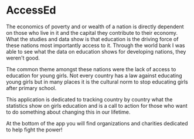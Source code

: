 # AccessEd


The economics of poverty and or wealth of a nation is directly dependent on those who live in it and the capital they contribute to their economy. What the studies and data show is that education is the driving force of these nations most importantly access to it. Through the world bank I was able to see what the data on education shows for developing nations, they weren't good.

The common theme amongst these nations were the lack of access to education for young girls.
Not every country has a law against educating young girls but in many places it is the cultural norm to stop educating girls after primary school. 

This application is dedicated to tracking country by country what the statistics show on girls education and is a call to action for those who want to do something about changing this in our lifetime. 

At the bottom of the app you will find organizations and charities dedicated to help fight the power!
